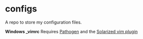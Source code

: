 # configs
A repo to store my configuration files.

__Windows \_vimrc__
Requires [Pathogen](https://github.com/tpope/vim-pathogen) and the [Solarized vim plugin](https://github.com/altercation/vim-colors-solarized)
